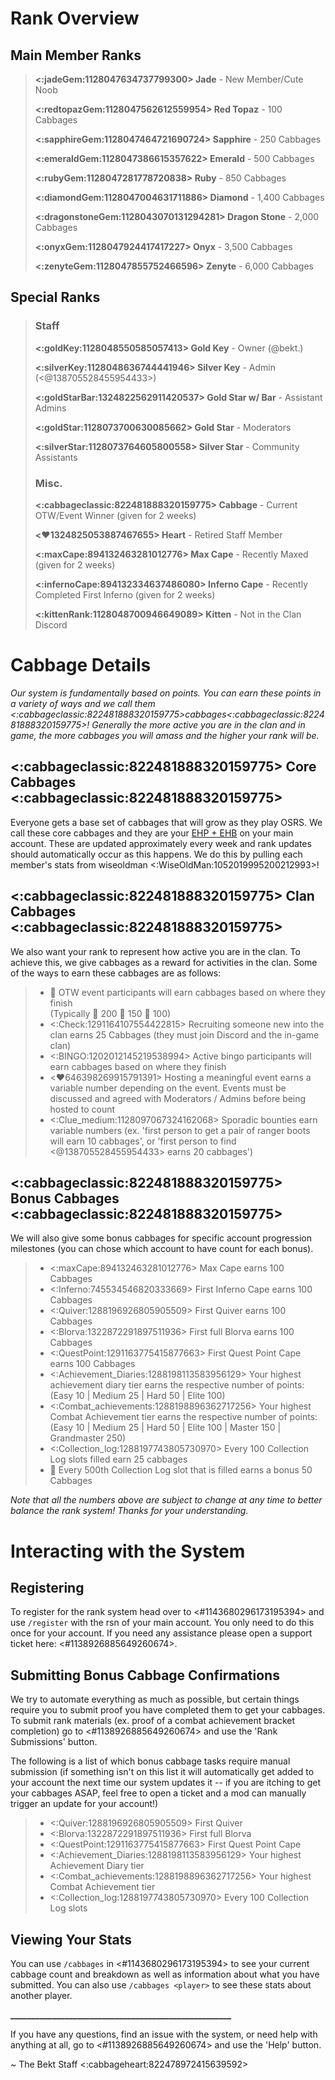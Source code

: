 # Rank Overview

## Main Member Ranks
> **<:jadeGem:1128047634737799300> Jade** - New Member/Cute Noob
> 
> **<:redtopazGem:1128047562612559954> Red Topaz** - 100 Cabbages
> 
> **<:sapphireGem:1128047464721690724> Sapphire** - 250 Cabbages
> 
> **<:emeraldGem:1128047386615357622> Emerald** - 500 Cabbages
> 
> **<:rubyGem:1128047281778720838> Ruby** - 850 Cabbages
> 
> **<:diamondGem:1128047004631711886> Diamond** - 1,400 Cabbages
> 
> **<:dragonstoneGem:1128043070131294281> Dragon Stone** - 2,000 Cabbages
> 
> **<:onyxGem:1128047924417417227> Onyx** - 3,500 Cabbages
> 
> **<:zenyteGem:1128047855752466596> Zenyte** - 6,000 Cabbages


## Special Ranks
> ### Staff
> **<:goldKey:1128048550585057413> Gold Key** - Owner (@bekt.)
> 
> **<:silverKey:1128048636744441946> Silver Key** - Admin (<@138705528455954433>)
> 
> **<:goldStarBar:1324822562911420537> Gold Star w/ Bar** - Assistant Admins
> 
> **<:goldStar:1128073700630085662> Gold Star** - Moderators
> 
> **<:silverStar:1128073764605800558> Silver Star** - Community Assistants
> 
> ### Misc.
> **<:cabbageclassic:822481888320159775> Cabbage** - Current OTW/Event Winner (given for 2 weeks)
> 
> **<:heart:1324825053887467655> Heart** - Retired Staff Member
> 
> **<:maxCape:894132463281012776> Max Cape** - Recently Maxed (given for 2 weeks)
> 
> **<:infernoCape:894132334637486080> Inferno Cape** - Recently Completed First Inferno (given for 2 weeks)
> 
> **<:kittenRank:1128048700946649089> Kitten** - Not in the Clan Discord
# Cabbage Details

*Our system is fundamentally based on points. You can earn these points in a variety of ways and we call them <:cabbageclassic:822481888320159775>cabbages<:cabbageclassic:822481888320159775>! Generally the more active you are in the clan and in game, the more cabbages you will amass and the higher your rank will be.*

## <:cabbageclassic:822481888320159775> Core Cabbages <:cabbageclassic:822481888320159775>

Everyone gets a base set of cabbages that will grow as they play OSRS. We call these core cabbages and they are your [EHP + EHB](<https://oldschool.runescape.wiki/w/Slang_dictionary/E>) on your main account. These are updated approximately every week and rank updates should automatically occur as this happens. We do this by pulling each member's stats from wiseoldman <:WiseOldMan:1052019995200212993>!

## <:cabbageclassic:822481888320159775> Clan Cabbages <:cabbageclassic:822481888320159775>

We also want your rank to represent how active you are in the clan. To achieve this, we give cabbages as a reward for activities in the clan. Some of the ways to earn these cabbages are as follows:

> - 🥇 OTW event participants will earn cabbages based on where they finish  
>     (Typically 🥇 200 🥈 150 🥉 100)
> - <:Check:1291164107554422815> Recruiting someone new into the clan earns 25 Cabbages (they must join Discord and the in-game clan)
> - <:BINGO:1202012145219538994> Active bingo participants will earn cabbages based on where they finish
> - <:heart:646398269915791391>  Hosting a meaningful event earns a variable number depending on the event. Events must be discussed and agreed with Moderators / Admins before being hosted to count
> - <:Clue_medium:1128097067324162068> Sporadic bounties earn variable numbers (ex. 'first person to get a pair of ranger boots will earn 10 cabbages', or 'first person to find <@138705528455954433> earns 20 cabbages')

## <:cabbageclassic:822481888320159775> Bonus Cabbages <:cabbageclassic:822481888320159775>

We will also give some bonus cabbages for specific account progression milestones (you can chose which account to have count for each bonus).

> - <:maxCape:894132463281012776> Max Cape earns 100 Cabbages
> - <:Inferno:745534546820333669> First Inferno Cape earns 100 Cabbages
> - <:Quiver:1288196926805905509> First Quiver earns 100 Cabbages
> - <:Blorva:1322872291897511936> First full Blorva earns 100 Cabbages
> - <:QuestPoint:1291163775415877663> First Quest Point Cape earns 100 Cabbages
> - <:Achievement_Diaries:1288198113583956129> Your highest achievement diary tier earns the respective number of points:  
>     (Easy 10 | Medium 25 | Hard 50 | Elite 100)
> - <:Combat_achievements:1288198896362717256> Your highest Combat Achievement tier earns the respective number of points:  
>     (Easy 10 | Medium 25 | Hard 50 | Elite 100 | Master 150 | Grandmaster 250)
> - <:Collection_log:1288197743805730970> Every 100 Collection Log slots filled earn 25 cabbages
> - 🎉 Every 500th Collection Log slot that is filled earns a bonus 50 Cabbages

*Note that all the numbers above are subject to change at any time to better balance the rank system! Thanks for your understanding.*

# Interacting with the System

## Registering

To register for the rank system head over to <#1143680296173195394> and use `/register` with the rsn of your main account. You only need to do this once for your account. If you need any assistance please open a support ticket here: <#1138926885649260674>.

## Submitting Bonus Cabbage Confirmations

We try to automate everything as much as possible, but certain things require you to submit proof you have completed them to get your cabbages. To submit rank materials (ex. proof of a combat achievement bracket completion) go to <#1138926885649260674> and use the 'Rank Submissions' button.

The following is a list of which bonus cabbage tasks require manual submission (if something isn't on this list it will automatically get added to your account the next time our system updates it -- if you are itching to get your cabbages ASAP, feel free to open a ticket and a mod can manually trigger an update for your account!)

> - <:Quiver:1288196926805905509> First Quiver
> - <:Blorva:1322872291897511936> First full Blorva
> - <:QuestPoint:1291163775415877663> First Quest Point Cape
> - <:Achievement_Diaries:1288198113583956129> Your highest Achievement Diary tier
> - <:Combat_achievements:1288198896362717256> Your highest Combat Achievement tier
> - <:Collection_log:1288197743805730970> Every 100 Collection Log slots

## Viewing Your Stats

You can use `/cabbages` in <#1143680296173195394> to see your current cabbage count and breakdown as well as information about what you have submitted. You can also use `/cabbages <player>` to see these stats about another player.

__\_\_\_\_\_\_\_\_\_\_\_\_\_\_\_\_\_\_\_\_\_\_\_\_\_\_\_\_\_\_\_\_\_\_\_\_\_\_\_\_\_\_\_\_\_\_\_\_\_\_\_\_\___

If you have any questions, find an issue with the system, or need help with anything at all, go to <#1138926885649260674> and use the 'Help' button.

~ The Bekt Staff <:cabbageheart:822478972415639592>
